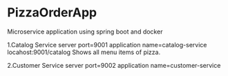 # PizzaOrderApp
Microservice application using spring boot and docker

1.Catalog Service
  server port=9001
  application name=catalog-service
  locahost:9001/catalog 
  Shows all menu items of pizza.
  
2.Customer Service
  server port=9002
  application name=customer-service
